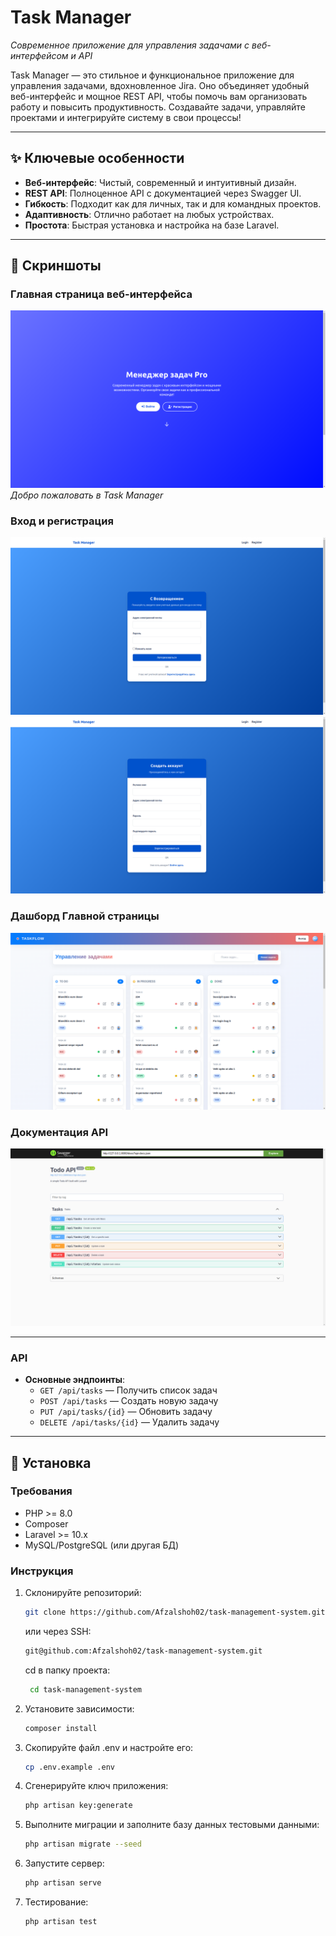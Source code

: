 # Task Manager

*Современное приложение для управления задачами с веб-интерфейсом и API*

Task Manager — это стильное и функциональное приложение для управления задачами, вдохновленное Jira. Оно объединяет удобный веб-интерфейс и мощное REST API, чтобы помочь вам организовать работу и повысить продуктивность. Создавайте задачи, управляйте проектами и интегрируйте систему в свои процессы!

---

## ✨ Ключевые особенности

- **Веб-интерфейс**: Чистый, современный и интуитивный дизайн.
- **REST API**: Полноценное API с документацией через Swagger UI.
- **Гибкость**: Подходит как для личных, так и для командных проектов.
- **Адаптивность**: Отлично работает на любых устройствах.
- **Простота**: Быстрая установка и настройка на базе Laravel.

---

## 📸 Скриншоты

### Главная страница веб-интерфейса
![Web Interface](./screenshots/home_page.png)  
*Добро пожаловать в Task Manager*

### Вход и регистрация
![Login Page](./screenshots/login_page.png)
![Login Page](./screenshots/register_page.png)

### Дашборд Главной страницы
![Dashboard](./screenshots/dashboard.png)

### Документация API
![API Documentation](./screenshots/doc_api.png)

---
### API
- **Основные эндпоинты**:
    - `GET /api/tasks` — Получить список задач
    - `POST /api/tasks` — Создать новую задачу
    - `PUT /api/tasks/{id}` — Обновить задачу
    - `DELETE /api/tasks/{id}` — Удалить задачу
---
## 🚀 Установка

### Требования
- PHP >= 8.0
- Composer
- Laravel >= 10.x
- MySQL/PostgreSQL (или другая БД)

### Инструкция
1. Склонируйте репозиторий:
   ```bash
   git clone https://github.com/Afzalshoh02/task-management-system.git
    ```
   или через SSH:
    ```bash
    git@github.com:Afzalshoh02/task-management-system.git
    ```
   cd в папку проекта:
   ```bash 
    cd task-management-system
    ```
2. Установите зависимости:
   ```bash
   composer install
   ```
3. Скопируйте файл .env и настройте его:
   ```bash
   cp .env.example .env
   ```
4. Сгенерируйте ключ приложения:
   ```bash
   php artisan key:generate
   ```
5. Выполните миграции и заполните базу данных тестовыми данными:
   ```bash
   php artisan migrate --seed
   ```
6. Запустите сервер:
   ```bash
   php artisan serve
   ```
7. Тестирование:
   ```bash
   php artisan test
   ```
